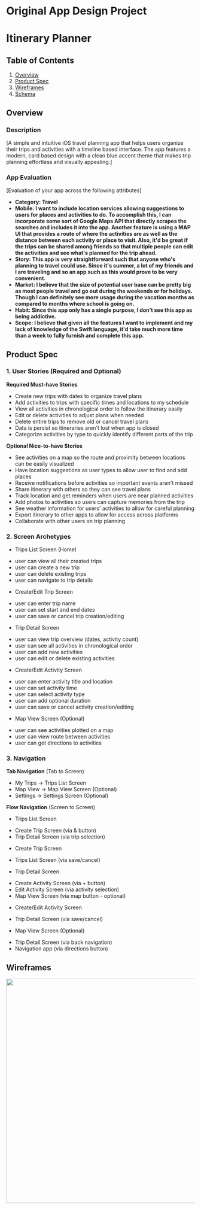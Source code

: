 Original App Design Project
===

# Itinerary Planner

## Table of Contents

1. [Overview](#Overview)
2. [Product Spec](#Product-Spec)
3. [Wireframes](#Wireframes)
4. [Schema](#Schema)

## Overview

### Description

[A simple and intuitive iOS travel planning app that helps users organize their trips and activities with a timeline based interface. The app features a modern, card based design with a clean blue accent theme that makes trip planning effortless and visually appealing.]

### App Evaluation

[Evaluation of your app across the following attributes]
- **Category: Travel**
- **Mobile: I want to include location services allowing suggestions to users for places and
    activities to do. To accomplish this, I can incorporate some sort of Google Maps API that
    directly scrapes the searches and includes it into the app. Another feature is using a MAP
    UI that provides a route of where the activities are as well as the distance between each
    activity or place to visit. Also, it'd be great if the trips can be shared among friends
    so that multiple people can edit the activities and see what's planned for the trip ahead.**
- **Story: This app is very straightforward such that anyone who's planning to travel could use. Since it's summer, a lot of my friends and I are traveling and so an app such as this
    would prove to be very convenient.**
- **Market: I believe that the size of potential user base can be pretty big as most people travel and go out during the weekends or for holidays. Though I can definitely see more
    usage during the vacation months as compared to months where school is going on.**
- **Habit: Since this app only has a single purpose, I don't see this app as being addictive.**
- **Scope: I believe that given all the features I want to implement and my lack of knowledge 
    of the Swift language, it'd take much more time than a week to fully furnish and complete
    this app.**

## Product Spec

### 1. User Stories (Required and Optional)

**Required Must-have Stories**

* Create new trips with dates to organize travel plans
* Add activities to trips with specific times and locations to my schedule
* View all activities in chronological order to follow the itinerary easily
* Edit or delete activities to adjust plans when needed
* Delete entire trips to remove old or cancel travel plans
* Data is persist so itineraries aren't lost when app is closed
* Categorize activities by type to quickly identify different parts of the trip

**Optional Nice-to-have Stories**

* See activities on a map so the route and proximity between locations can be easily visualized
* Have location suggestions as user types to allow user to find and add places
* Receive notifications before activities so important events aren't missed
* Share itinerary with others so they can see travel plans
* Track location and get reminders when users are near planned activities
* Add photos to activities so users can capture memories from the trip
* See weather information for users' activities to allow for careful planning
* Export itinerary to other apps to allow for access across platforms
* Collaborate with other users on trip planning

### 2. Screen Archetypes

- Trips List Screen (Home)
* user can view all their created trips
* user can create a new trip
* user can delete existing trips
* user can navigate to trip details

- Create/Edit Trip Screen
* user can enter trip name
* user can set start and end dates
* user can save or cancel trip creation/editing

- Trip Detail Screen
* user can view trip overview (dates, activity count)
* user can see all activities in chronological order
* user can add new activities
* user can edit or delete existing activities

- Create/Edit Activity Screen
* user can enter activity title and location
* user can set activity time
* user can select activity type
* user can add optional duration
* user can save or cancel activity creation/editing

- Map View Screen (Optional)
* user can see activities plotted on a map
* user can view route between activities
* user can get directions to activities

### 3. Navigation

**Tab Navigation** (Tab to Screen)
* My Trips → Trips List Screen
* Map View → Map View Screen (Optional)
* Settings → Settings Screen (Optional)

**Flow Navigation** (Screen to Screen)
- Trips List Screen
* Create Trip Screen (via & button)
* Trip Detail Screen (via trip selection)

- Create Trip Screen
* Trips List Screen (via save/cancel)

- Trip Detail Screen
* Create Activity Screen (via + button)
* Edit Activity Screen (via activity selection)
* Map View Screen (via map button - optional)

- Create/Edit Activity Screen
* Trip Detail Screen (via save/cancel)

- Map View Screen (Optional)
* Trip Detail Screen (via back navigation)
* Navigation app (via directions button)

## Wireframes

<img src="YOUR_WIREFRAME_IMAGE_URL" width=600>

